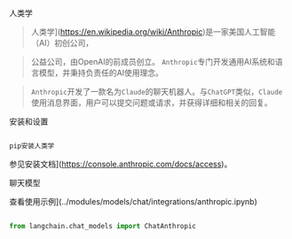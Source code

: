 人类学



> 人类学](https://en.wikipedia.org/wiki/Anthropic)是一家美国人工智能（AI）初创公司，

> 公益公司，由OpenAI的前成员创立。 `Anthropic`专门开发通用AI系统和语言模型，并秉持负责任的AI使用理念。

> `Anthropic`开发了一款名为`Claude`的聊天机器人。与`ChatGPT`类似，`Claude`使用消息界面，用户可以提交问题或请求，并获得详细和相关的回复。

> 

> 

 

安装和设置





```bash

pip安装人类学

```



参见安装文档](https://console.anthropic.com/docs/access)。







聊天模型



查看使用示例](../modules/models/chat/integrations/anthropic.ipynb)



```python

from langchain.chat_models import ChatAnthropic

```

